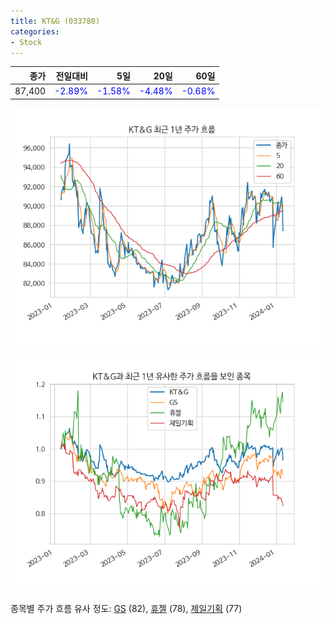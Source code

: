 ```yaml
---
title: KT&G (033780)
categories:
- Stock
---
```


|종가|전일대비|5일|20일|60일|
|---:|-------:|--:|---:|---:|
|87,400|<span style="color: blue">-2.89%</span>|<span style="color: blue">-1.58%</span>|<span style="color: blue">-4.48%</span>|<span style="color: blue">-0.68%</span>|


<!-- more -->

![033780](/assets/images/stock/033780.png)

![033780](/assets/images/stock/033780_sim.png)

종목별 주가 흐름 유사 정도:
[GS](/stock/078930/) (82),
[휴젤](/stock/145020/) (78),
[제일기획](/stock/030000/) (77)